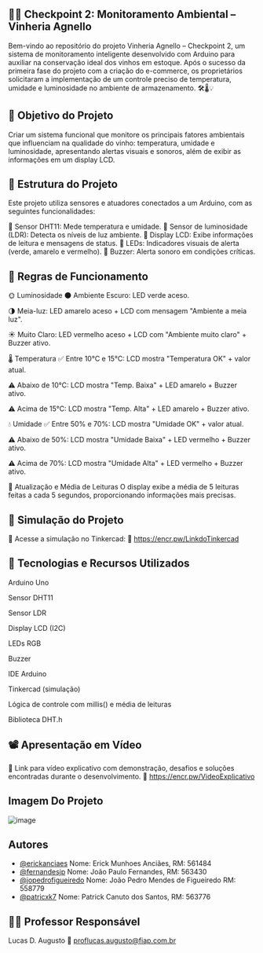## 🍷🍇 Checkpoint 2: Monitoramento Ambiental – Vinheria Agnello
Bem-vindo ao repositório do projeto Vinheria Agnello – Checkpoint 2, um sistema de monitoramento inteligente desenvolvido com Arduino para auxiliar na conservação ideal dos vinhos em estoque. Após o sucesso da primeira fase do projeto com a criação do e-commerce, os proprietários solicitaram a implementação de um controle preciso de temperatura, umidade e luminosidade no ambiente de armazenamento. 🛠️🌡️💡

## 🎯 Objetivo do Projeto
Criar um sistema funcional que monitore os principais fatores ambientais que influenciam na qualidade do vinho: temperatura, umidade e luminosidade, apresentando alertas visuais e sonoros, além de exibir as informações em um display LCD.

## 🧭 Estrutura do Projeto
Este projeto utiliza sensores e atuadores conectados a um Arduino, com as seguintes funcionalidades:

🔹 Sensor DHT11: Mede temperatura e umidade.
🔹 Sensor de luminosidade (LDR): Detecta os níveis de luz ambiente.
🔹 Display LCD: Exibe informações de leitura e mensagens de status.
🔹 LEDs: Indicadores visuais de alerta (verde, amarelo e vermelho).
🔹 Buzzer: Alerta sonoro em condições críticas.

## 🚦 Regras de Funcionamento
🌞 Luminosidade
🌑 Ambiente Escuro: LED verde aceso.

🌗 Meia-luz: LED amarelo aceso + LCD com mensagem "Ambiente a meia luz".

☀️ Muito Claro: LED vermelho aceso + LCD com "Ambiente muito claro" + Buzzer ativo.

🌡️ Temperatura
✅ Entre 10°C e 15°C: LCD mostra "Temperatura OK" + valor atual.

⚠️ Abaixo de 10°C: LCD mostra "Temp. Baixa" + LED amarelo + Buzzer ativo.

⚠️ Acima de 15°C: LCD mostra "Temp. Alta" + LED amarelo + Buzzer ativo.

💧 Umidade
✅ Entre 50% e 70%: LCD mostra "Umidade OK" + valor atual.

⚠️ Abaixo de 50%: LCD mostra "Umidade Baixa" + LED vermelho + Buzzer ativo.

⚠️ Acima de 70%: LCD mostra "Umidade Alta" + LED vermelho + Buzzer ativo.

🔄 Atualização e Média de Leituras
O display exibe a média de 5 leituras feitas a cada 5 segundos, proporcionando informações mais precisas.

## 🧪 Simulação do Projeto
📍 Acesse a simulação no Tinkercad:
🔗 https://encr.pw/LinkdoTinkercad
 
 

## 🧰 Tecnologias e Recursos Utilizados
Arduino Uno

Sensor DHT11

Sensor LDR

Display LCD (I2C)

LEDs RGB

Buzzer

IDE Arduino

Tinkercad (simulação)

Lógica de controle com millis() e média de leituras

Biblioteca DHT.h

## 📽️ Apresentação em Vídeo
🎥 Link para vídeo explicativo com demonstração, desafios e soluções encontradas durante o desenvolvimento.
🔗 https://encr.pw/VideoExplicativo

## Imagem Do Projeto
![image](https://github.com/user-attachments/assets/9477a072-43bc-4f87-82f6-2cfc0869ac55)


## Autores

- [@erickanciaes](https://www.github.com/erickanciaes)
Nome: Erick Munhoes Anciães, RM: 561484
- [@fernandesjp](https://www.github.com/fernandesjp)
Nome: João Paulo Fernandes, RM: 563430
- [@jopedrofigueiredo](https://www.github.com/jopedrofigueiredo)
Nome: João Pedro Mendes de Figueiredo RM: 558779
- [@patricxk7](https://www.github.com/patricxk7)
Nome: Patrick Canuto dos Santos, RM: 563776

## 👨‍🏫 Professor Responsável
Lucas D. Augusto
📧 proflucas.augusto@fiap.com.br
